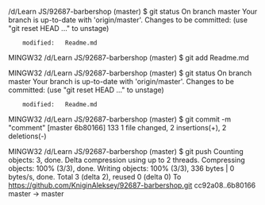  /d/Learn JS/92687-barbershop (master)
$ git status
On branch master
Your branch is up-to-date with 'origin/master'.
Changes to be committed:
  (use "git reset HEAD <file>..." to unstage)

        modified:   Readme.md


 MINGW32 /d/Learn JS/92687-barbershop (master)
$ git add Readme.md

 MINGW32 /d/Learn JS/92687-barbershop (master)
$ git status
On branch master
Your branch is up-to-date with 'origin/master'.
Changes to be committed:
  (use "git reset HEAD <file>..." to unstage)

        modified:   Readme.md

 MINGW32 /d/Learn JS/92687-barbershop (master)
$ git commit -m "comment"
[master 6b80166] 133
 1 file changed, 2 insertions(+), 2 deletions(-)

 MINGW32 /d/Learn JS/92687-barbershop (master)
$ git push
Counting objects: 3, done.
Delta compression using up to 2 threads.
Compressing objects: 100% (3/3), done.
Writing objects: 100% (3/3), 336 bytes | 0 bytes/s, done.
Total 3 (delta 2), reused 0 (delta 0)
To https://github.com/KniginAleksey/92687-barbershop.git
   cc92a08..6b80166  master -> master

